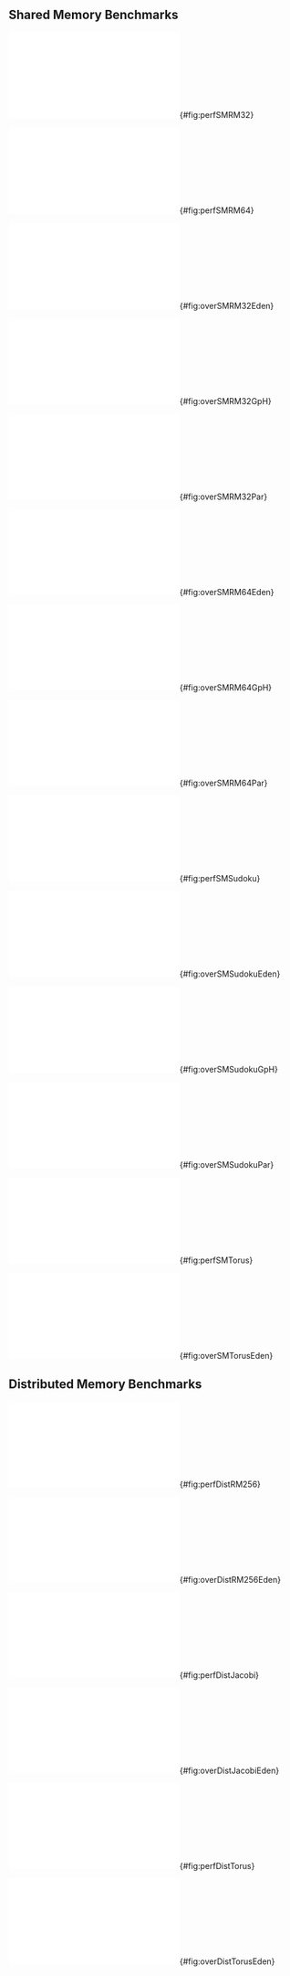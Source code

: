 ## Shared Memory Benchmarks

![Parallel speedup of shared-memory Rabin--Miller test \enquote{11213 32}](src/img/perfSMRM32.pdf){#fig:perfSMRM32}

![Parallel speedup of shared-memory Rabin--Miller test \enquote{11213 64}](src/img/perfSMRM64.pdf){#fig:perfSMRM64}

![Mean overhead for shared-memory Rabin–-Miller test \enquote{11213 32} vs Eden CP](src/img/overSMRM32Eden.pdf){#fig:overSMRM32Eden}

![Mean overhead for shared-memory Rabin–-Miller test \enquote{11213 32} vs GpH](src/img/overSMRM32GpH.pdf){#fig:overSMRM32GpH}

![Mean overhead for shared-memory Rabin–-Miller test \enquote{11213 32} vs `Par` monad](src/img/overSMRM32Par.pdf){#fig:overSMRM32Par}

![Mean overhead for shared-memory Rabin–-Miller test \enquote{11213 64} vs Eden CP](src/img/overSMRM64Eden.pdf){#fig:overSMRM64Eden}

![Mean overhead for shared-memory Rabin–-Miller test \enquote{11213 64} vs GpH](src/img/overSMRM64GpH.pdf){#fig:overSMRM64GpH}

![Mean overhead for shared-memory Rabin–-Miller test \enquote{11213 64} vs `Par` monad](src/img/overSMRM64Par.pdf){#fig:overSMRM64Par}

![Parallel speedup of shared-memory Sudoku \enquote{1000}](src/img/perfSMSudoku.pdf){#fig:perfSMSudoku}

![Mean overhead for shared-memory Sudoku \enquote{1000} vs Eden CP](src/img/overSMSudokuEden.pdf){#fig:overSMSudokuEden}

![Mean overhead for shared-memory Sudoku \enquote{1000} vs GpH](src/img/overSMSudokuGpH.pdf){#fig:overSMSudokuGpH}

![Mean overhead for shared-memory Sudoku \enquote{1000} vs `Par` monad](src/img/overSMSudokuPar.pdf){#fig:overSMSudokuPar}

![Parallel speedup of shared-memory Gentleman \enquote{512}](src/img/perfSMTorus.pdf){#fig:perfSMTorus}

![Mean overhead for shared-memory speedup of Gentleman \enquote{512} vs Eden CP](src/img/overSMTorusEden.pdf){#fig:overSMTorusEden}

## Distributed Memory Benchmarks

![Parallel speedup of distributed-memory Rabin-–Miller test \enquote{44497 256}](src/img/perfDistRM256.pdf){#fig:perfDistRM256}

![Mean overhead for distributed-memory Rabin-–Miller test \enquote{44497 256} vs Eden](src/img/overDistRM256Eden.pdf){#fig:overDistRM256Eden}

![Parallel speedup of distributed-memory Jacobi sum test \enquote{3217}](src/img/perfDistJacobi.pdf){#fig:perfDistJacobi}

![Mean overhead for distributed-memory Jacobi sum test \enquote{3217} vs Eden](src/img/overDistJacobiEden.pdf){#fig:overDistJacobiEden}

![Parallel speedup of distributed-memory Gentleman \enquote{4096}](src/img/perfDistTorus.pdf){#fig:perfDistTorus}

![Mean overhead for distributed-memory Gentleman \enquote{4096} vs Eden](src/img/overDistTorusEden.pdf){#fig:overDistTorusEden}

